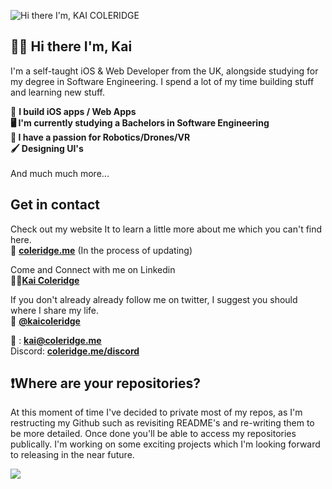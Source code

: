![Hi there I'm, KAI COLERIDGE](https://user-images.githubusercontent.com/51129378/155043466-355174b8-1239-446c-9baa-b030f3825fe7.png)

## 👋🏻 Hi there I'm, Kai 
I'm a self-taught iOS & Web Developer from the UK, alongside studying for my degree in Software Engineering. I spend a lot of my time building stuff and learning new stuff.

 📱 <b>I build iOS apps / Web Apps <br> 
 🖥️ I'm currently studying a Bachelors in Software Engineering <br>
 🤖 I have a passion for Robotics/Drones/VR <br>
 🖌️ Designing UI's <br>
 </b>
 <br>
 And much much more...
 
## Get in contact
Check out my website It to learn a little more about me which you can't find here.\
🔗 [**coleridge.me**](https://coleridge.me) (In the process of updating) 

Come and Connect with me on Linkedin  \
👨‍💻[**Kai Coleridge**](https://www.linkedin.com/in/kaicoleridge/) 

If you don't already already follow me on twitter, I suggest you should where I share my life. \
🐤 [**@kaicoleridge**](https://twitter.com/kaicoleridge) 

📧 : [**kai@coleridge.me**](mailto:kai@coleridge.me) \
Discord: [**coleridge.me/discord**](https://coleridge.me/discord) 


## ❗Where are your repositories?
At this moment of time I've decided to private most of my repos, as I'm restructing my Github such as revisiting README's and re-writing them to be more detailed. Once done you'll be able to access my repositories publically. I'm working on some exciting projects which I'm looking forward to releasing in the near future.


![](https://komarev.com/ghpvc/?username=kaicoleridge&color=blueviolet)
